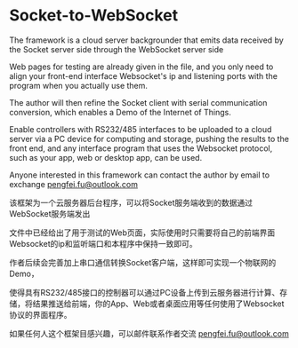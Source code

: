# Socket-to-WebSocket

The framework is a cloud server backgrounder that emits data received by the Socket server side through the WebSocket server side

Web pages for testing are already given in the file, and you only need to align your front-end interface Websocket's ip and listening ports with the program when you actually use them.

The author will then refine the Socket client with serial communication conversion, which enables a Demo of the Internet of Things.

Enable controllers with RS232/485 interfaces to be uploaded to a cloud server via a PC device for computing and storage, pushing the results to the front end, and any interface program that uses the Websocket protocol, such as your app, web or desktop app, can be used.

Anyone interested in this framework can contact the author by email to exchange pengfei.fu@outlook.com


该框架为一个云服务器后台程序，可以将Socket服务端收到的数据通过WebSocket服务端发出

文件中已经给出了用于测试的Web页面，实际使用时只需要将自己的前端界面Websocket的ip和监听端口和本程序中保持一致即可。

作者后续会完善加上串口通信转换Socket客户端，这样即可实现一个物联网的Demo，

使得具有RS232/485接口的控制器可以通过PC设备上传到云服务器进行计算、存储，将结果推送给前端，你的App、Web或者桌面应用等任何使用了Websocket协议的界面程序。

如果任何人这个框架目感兴趣，可以邮件联系作者交流 pengfei.fu@outlook.com
